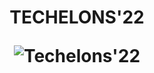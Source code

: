 <h1 align="center">TECHELONS'22</p>

![Techelons'22](https://user-images.githubusercontent.com/48273777/162641928-5fc9551d-bd59-4444-af74-0932c4e13ffe.png)
